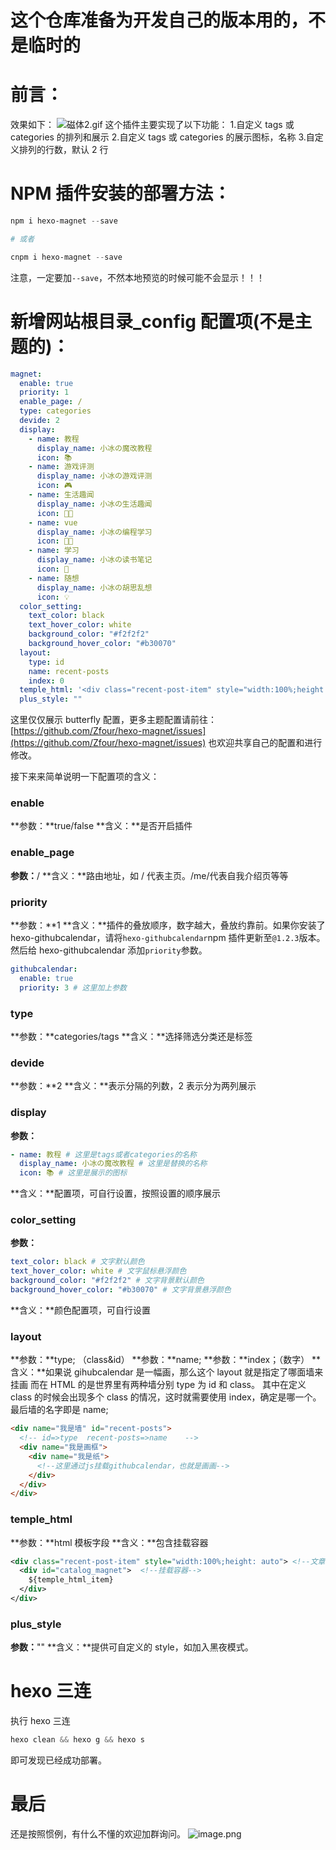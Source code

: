 # 这个仓库准备为开发自己的版本用的，不是临时的


# 前言：


效果如下：
![磁体2.gif](https://cdn.nlark.com/yuque/0/2021/gif/8391485/1615908841586-e6737009-b2dd-4004-ae02-4c6d15f33701.gif#align=left&display=inline&height=365&margin=%5Bobject%20Object%5D&name=%E7%A3%81%E4%BD%932.gif&originHeight=365&originWidth=912&size=225631&status=done&style=none&width=912)
这个插件主要实现了以下功能：
1.自定义 tags 或 categories 的排列和展示 
2.自定义 tags 或 categories 的展示图标，名称 
3.自定义排列的行数，默认 2 行

# NPM 插件安装的部署方法：

```powershell
npm i hexo-magnet --save

# 或者

cnpm i hexo-magnet --save
```

注意，一定要加`--save`，不然本地预览的时候可能不会显示！！！

# 新增网站根目录\_config 配置项(不是主题的)：

```yaml
magnet:
  enable: true
  priority: 1
  enable_page: /
  type: categories
  devide: 2
  display:
    - name: 教程
      display_name: 小冰の魔改教程
      icon: 📚
    - name: 游戏评测
      display_name: 小冰の游戏评测
      icon: 🎮
    - name: 生活趣闻
      display_name: 小冰の生活趣闻
      icon: 🐱‍👓
    - name: vue
      display_name: 小冰の编程学习
      icon: 👩‍💻
    - name: 学习
      display_name: 小冰の读书笔记
      icon: 📒
    - name: 随想
      display_name: 小冰の胡思乱想
      icon: 💡
  color_setting:
    text_color: black
    text_hover_color: white
    background_color: "#f2f2f2"
    background_hover_color: "#b30070"
  layout:
    type: id
    name: recent-posts
    index: 0
  temple_html: '<div class="recent-post-item" style="width:100%;height: auto"><div id="catalog_magnet">${temple_html_item}</div></div>'
  plus_style: ""
```

这里仅仅展示 butterfly 配置，更多主题配置请前往：[https://github.com/Zfour/hexo-magnet/issues](https://github.com/Zfour/hexo-magnet/issues)
也欢迎共享自己的配置和进行修改。

接下来来简单说明一下配置项的含义：

### enable

**参数：**true/false
**含义：**是否开启插件

### enable_page

**参数：**/
**含义：**路由地址，如 / 代表主页。/me/代表自我介绍页等等

### priority

**参数：**1
**含义：**插件的叠放顺序，数字越大，叠放约靠前。如果你安装了 hexo-githubcalendar，请将`hexo-githubcalendar`npm 插件更新至`@1.2.3`版本。然后给 hexo-githubcalendar 添加`priority`参数。

```yaml
githubcalendar:
  enable: true
  priority: 3 # 这里加上参数
```

### type

**参数：**categories/tags
**含义：**选择筛选分类还是标签

### devide

**参数：**2
**含义：**表示分隔的列数，2 表示分为两列展示

### display

**参数：**

```yaml
- name: 教程 # 这里是tags或者categories的名称
  display_name: 小冰の魔改教程 # 这里是替换的名称
  icon: 📚 # 这里是展示的图标
```

**含义：**配置项，可自行设置，按照设置的顺序展示

### color_setting

**参数：**

```yaml
text_color: black # 文字默认颜色
text_hover_color: white # 文字鼠标悬浮颜色
background_color: "#f2f2f2" # 文字背景默认颜色
background_hover_color: "#b30070" # 文字背景悬浮颜色
```

**含义：**颜色配置项，可自行设置

### layout

**参数：**type; （class&id）
**参数：**name;
**参数：**index；（数字）
**含义：**如果说 gihubcalendar 是一幅画，那么这个 layout 就是指定了哪面墙来挂画
而在 HTML 的是世界里有两种墙分别 type 为 id 和 class。
其中在定义 class 的时候会出现多个 class 的情况，这时就需要使用 index，确定是哪一个。
最后墙的名字即是 name;

```html
<div name="我是墙" id="recent-posts">
  <!-- id=>type  recent-posts=>name    -->
  <div name="我是画框">
    <div name="我是纸">
      <!--这里通过js挂载githubcalendar，也就是画画-->
    </div>
  </div>
</div>
```

### temple_html

**参数：**html 模板字段
**含义：**包含挂载容器

```xml
<div class="recent-post-item" style="width:100%;height: auto"> <!--文章容器-->
  <div id="catalog_magnet">  <!--挂载容器-->
    ${temple_html_item}
  </div>
</div>
```

### plus_style

**参数：**""
**含义：**提供可自定义的 style，如加入黑夜模式。

# hexo 三连

执行 hexo 三连

```powershell
hexo clean && hexo g && hexo s
```

即可发现已经成功部署。

# 最后

还是按照惯例，有什么不懂的欢迎加群询问。
![image.png](https://cdn.nlark.com/yuque/0/2021/png/8391485/1613218614503-3fb41893-88ed-4c9f-bd06-2adc031dce3f.png#align=left&display=inline&height=848&margin=%5Bobject%20Object%5D&name=image.png&originHeight=1334&originWidth=750&size=1233683&status=done&style=none&width=477)
